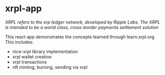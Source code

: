 # xrpl-app
*XRPL refers to the xrp ledger network, developed by Ripple Labs. The XRPL is intended to be a world class, cross-border payments settlement solution*

This react app demonstrates the concepts learned through learn.xrpl.org
This includes:
+ nice-xrpl library implementation
+ xrpl wallet creation
+ xrpl transactions
+ nft minting, burning, sending via xrpl
